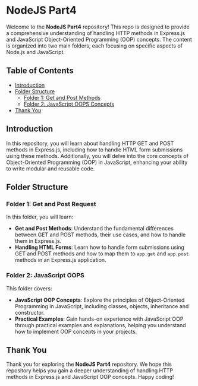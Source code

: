 # NodeJS Part4

Welcome to the **NodeJS Part4** repository! This repo is designed to provide a comprehensive understanding of handling HTTP methods in Express.js and JavaScript Object-Oriented Programming (OOP) concepts. The content is organized into two main folders, each focusing on specific aspects of Node.js and JavaScript.

## Table of Contents

- [Introduction](#introduction)
- [Folder Structure](#folder-structure)
  - [Folder 1: Get and Post Methods](#folder-1-get-and-post-request)
  - [Folder 2: JavaScript OOPS Concepts](#folder-2-javascript-oops)
- [Thank You](#thank-you)

## Introduction

In this repository, you will learn about handling HTTP GET and POST methods in Express.js, including how to handle HTML form submissions using these methods. Additionally, you will delve into the core concepts of Object-Oriented Programming (OOP) in JavaScript, enhancing your ability to write modular and reusable code.

## Folder Structure

### Folder 1: Get and Post Request

In this folder, you will learn:

- **Get and Post Methods**: Understand the fundamental differences between GET and POST methods, their use cases, and how to handle them in Express.js.
- **Handling HTML Forms**: Learn how to handle form submissions using GET and POST methods and how to map them to `app.get` and `app.post` methods in an Express.js application.

### Folder 2: JavaScript OOPS

This folder covers:

- **JavaScript OOP Concepts**: Explore the principles of Object-Oriented Programming in JavaScript, including classes, objects, inheritance and constructor.
- **Practical Examples**: Gain hands-on experience with JavaScript OOP through practical examples and explanations, helping you understand how to implement OOP concepts in your projects.

## Thank You

Thank you for exploring the **NodeJS Part4** repository. We hope this repository helps you gain a deeper understanding of handling HTTP methods in Express.js and JavaScript OOP concepts. Happy coding!